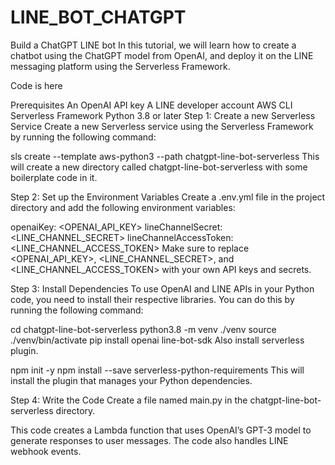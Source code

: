 # LINE_BOT_CHATGPT
Build a ChatGPT LINE bot
In this tutorial, we will learn how to create a chatbot using the ChatGPT model from OpenAI, and deploy it on the LINE messaging platform using the Serverless Framework.

Code is here

Prerequisites
An OpenAI API key
A LINE developer account
AWS CLI
Serverless Framework
Python 3.8 or later
Step 1: Create a new Serverless Service
Create a new Serverless service using the Serverless Framework by running the following command:

sls create --template aws-python3 --path chatgpt-line-bot-serverless
This will create a new directory called chatgpt-line-bot-serverless with some boilerplate code in it.

Step 2: Set up the Environment Variables
Create a .env.yml file in the project directory and add the following environment variables:

openaiKey: <OPENAI_API_KEY>
lineChannelSecret: <LINE_CHANNEL_SECRET>
lineChannelAccessToken: <LINE_CHANNEL_ACCESS_TOKEN>
Make sure to replace <OPENAI_API_KEY>, <LINE_CHANNEL_SECRET>, and <LINE_CHANNEL_ACCESS_TOKEN> with your own API keys and secrets.

Step 3: Install Dependencies
To use OpenAI and LINE APIs in your Python code, you need to install their respective libraries. You can do this by running the following command:

cd chatgpt-line-bot-serverless
python3.8 -m venv ./venv
source ./venv/bin/activate
pip install openai line-bot-sdk
Also install serverless plugin.

npm init -y
npm install --save serverless-python-requirements
This will install the plugin that manages your Python dependencies.

Step 4: Write the Code
Create a file named main.py in the chatgpt-line-bot-serverless directory.

This code creates a Lambda function that uses OpenAI’s GPT-3 model to generate responses to user messages. The code also handles LINE webhook events.
